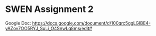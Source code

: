 # SWEN Assignment 2


Google Doc: https://docs.google.com/document/d/100qrc5ggLGIBE4-yAZov7OO5RYJ_SuLi_O4SnwLq8ms/edit#
